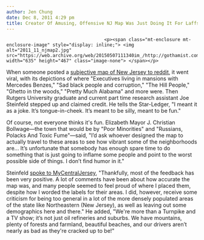 ```yaml
---
author: Jen Chung
date: Dec 8, 2011 4:29 pm
title: Creator Of Amusing, Offensive NJ Map Was Just Doing It For Laffs, Okay?
---
```


	
										<p><span class="mt-enclosure mt-enclosure-image" style="display: inline;"> <img alt="2011_11_njmap2.jpg" src="https://web.archive.org/web/20150507111340im_/http://gothamist.com/attachments/jen/2011_11_njmap2.jpg" width="635" height="467" class="image-none"> </span></p>

<p>When someone posted a <a href="https://web.archive.org/web/20150507111340/http://www.reddit.com/r/newjersey/comments/n23ra/i_made_my_own_subjective_map_of_new_jersey/">subjective map of New Jersey to reddit</a>, it went viral, with its depictions of where &quot;Executives living in mansions with Mercedes Benzes,&quot; &quot;Sad black people and corruption,&quot; &quot;The Hill People,&quot; &quot;Ghetto in the woods,&quot; &quot;Pretty Much Alabama&quot; and more were.  Then Rutgers University graduate and current part time research assistant Joe Steinfeld stepped up and claimed credit.  He tells the Star-Ledger, &quot;I meant it as a joke. It&#x2019;s tongue-in-cheek. It&#x2019;s meant to be silly, meant to be fun.&quot;</p>

<p>Of course, not everyone thinks it&apos;s fun.  Elizabeth Mayor J. Christian Bollwage&#x2014;the town that would be by &quot;Poor Minorities&quot; and &quot;Russians, Polacks And Toxic Fume&quot;&#x2014;said, &quot;I&#x2019;d ask whoever designed the map to actually travel to these areas to see how vibrant some of the neighborhoods are... It&#x2019;s unfortunate that somebody has enough spare time to do something that is just going to inflame some people and point to the worst possible side of things. I don&#x2019;t find humor in it.&quot;  </p>

<p>Steinfeld <a href="https://web.archive.org/web/20150507111340/http://www.mycentraljersey.com/article/20111207/NJNEWS/312070025/New-Brunswick-resident-recent-Rutgers-grad-creates-satirical-NJ-map-goes-viral?odyssey=mod%7Cmostview">spoke to MyCentralJersey</a>, &quot;Thankfully, most of the feedback has been very positive. A lot of comments have been about how accurate the map was, and many people seemed to feel proud of where I placed them, despite how I worded the labels for their areas. I did, however, receive some criticism for being too general in a lot of the more densely populated areas of the state like Northeastern (New Jersey), as well as leaving out some demographics here and there.&quot;  He added, &quot;We&apos;re more than a Turnpike and a TV show; it&#x2019;s not just oil refineries and suburbs. We have mountains, plenty of forests and farmland, beautiful beaches, and our drivers aren&#x2019;t nearly as bad as they&apos;re cracked up to be!&quot;</p>					
										
									
				